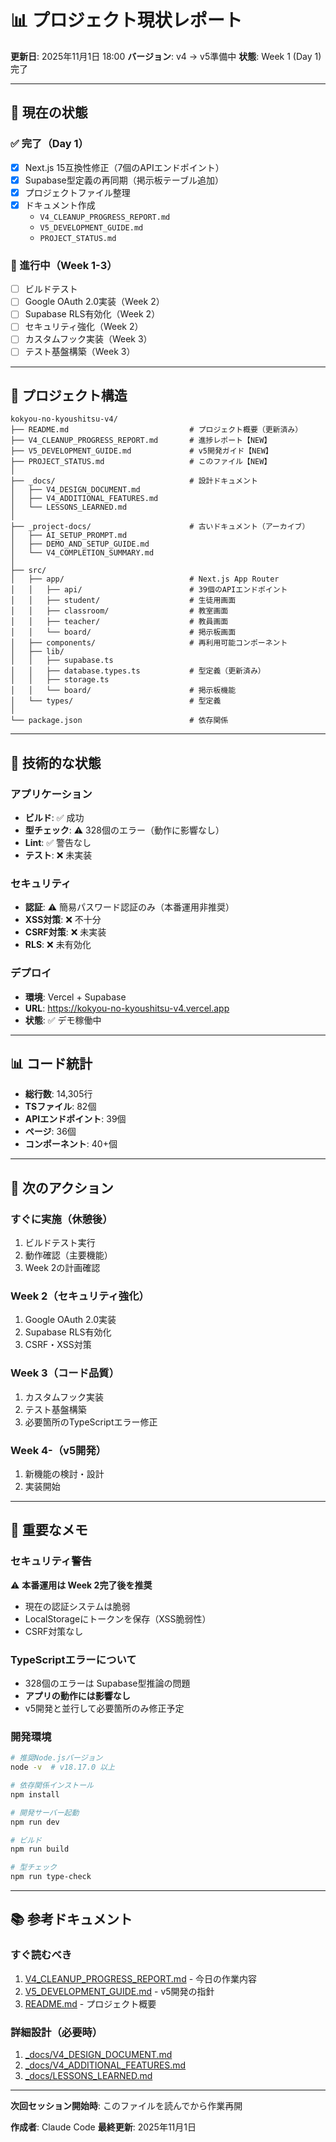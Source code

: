 # 📊 プロジェクト現状レポート

**更新日**: 2025年11月1日 18:00
**バージョン**: v4 → v5準備中
**状態**: Week 1 (Day 1) 完了

---

## 🎯 現在の状態

### ✅ 完了（Day 1）
- [x] Next.js 15互換性修正（7個のAPIエンドポイント）
- [x] Supabase型定義の再同期（掲示板テーブル追加）
- [x] プロジェクトファイル整理
- [x] ドキュメント作成
  - `V4_CLEANUP_PROGRESS_REPORT.md`
  - `V5_DEVELOPMENT_GUIDE.md`
  - `PROJECT_STATUS.md`

### 🔄 進行中（Week 1-3）
- [ ] ビルドテスト
- [ ] Google OAuth 2.0実装（Week 2）
- [ ] Supabase RLS有効化（Week 2）
- [ ] セキュリティ強化（Week 2）
- [ ] カスタムフック実装（Week 3）
- [ ] テスト基盤構築（Week 3）

---

## 📁 プロジェクト構造

```
kokyou-no-kyoushitsu-v4/
├── README.md                           # プロジェクト概要（更新済み）
├── V4_CLEANUP_PROGRESS_REPORT.md       # 進捗レポート【NEW】
├── V5_DEVELOPMENT_GUIDE.md             # v5開発ガイド【NEW】
├── PROJECT_STATUS.md                   # このファイル【NEW】
│
├── _docs/                              # 設計ドキュメント
│   ├── V4_DESIGN_DOCUMENT.md
│   ├── V4_ADDITIONAL_FEATURES.md
│   └── LESSONS_LEARNED.md
│
├── _project-docs/                      # 古いドキュメント（アーカイブ）
│   ├── AI_SETUP_PROMPT.md
│   ├── DEMO_AND_SETUP_GUIDE.md
│   └── V4_COMPLETION_SUMMARY.md
│
├── src/
│   ├── app/                            # Next.js App Router
│   │   ├── api/                        # 39個のAPIエンドポイント
│   │   ├── student/                    # 生徒用画面
│   │   ├── classroom/                  # 教室画面
│   │   ├── teacher/                    # 教員画面
│   │   └── board/                      # 掲示板画面
│   ├── components/                     # 再利用可能コンポーネント
│   ├── lib/
│   │   ├── supabase.ts
│   │   ├── database.types.ts           # 型定義（更新済み）
│   │   ├── storage.ts
│   │   └── board/                      # 掲示板機能
│   └── types/                          # 型定義
│
└── package.json                        # 依存関係
```

---

## 🔧 技術的な状態

### アプリケーション
- **ビルド**: ✅ 成功
- **型チェック**: ⚠️ 328個のエラー（動作に影響なし）
- **Lint**: ✅ 警告なし
- **テスト**: ❌ 未実装

### セキュリティ
- **認証**: ⚠️ 簡易パスワード認証のみ（本番運用非推奨）
- **XSS対策**: ❌ 不十分
- **CSRF対策**: ❌ 未実装
- **RLS**: ❌ 未有効化

### デプロイ
- **環境**: Vercel + Supabase
- **URL**: https://kokyou-no-kyoushitsu-v4.vercel.app
- **状態**: ✅ デモ稼働中

---

## 📊 コード統計

- **総行数**: 14,305行
- **TSファイル**: 82個
- **APIエンドポイント**: 39個
- **ページ**: 36個
- **コンポーネント**: 40+個

---

## 🚦 次のアクション

### すぐに実施（休憩後）
1. ビルドテスト実行
2. 動作確認（主要機能）
3. Week 2の計画確認

### Week 2（セキュリティ強化）
1. Google OAuth 2.0実装
2. Supabase RLS有効化
3. CSRF・XSS対策

### Week 3（コード品質）
1. カスタムフック実装
2. テスト基盤構築
3. 必要箇所のTypeScriptエラー修正

### Week 4-（v5開発）
1. 新機能の検討・設計
2. 実装開始

---

## 📝 重要なメモ

### セキュリティ警告
⚠️ **本番運用は Week 2完了後を推奨**
- 現在の認証システムは脆弱
- LocalStorageにトークンを保存（XSS脆弱性）
- CSRF対策なし

### TypeScriptエラーについて
- 328個のエラーは Supabase型推論の問題
- **アプリの動作には影響なし**
- v5開発と並行して必要箇所のみ修正予定

### 開発環境
```bash
# 推奨Node.jsバージョン
node -v  # v18.17.0 以上

# 依存関係インストール
npm install

# 開発サーバー起動
npm run dev

# ビルド
npm run build

# 型チェック
npm run type-check
```

---

## 📚 参考ドキュメント

### すぐ読むべき
1. [V4_CLEANUP_PROGRESS_REPORT.md](./V4_CLEANUP_PROGRESS_REPORT.md) - 今日の作業内容
2. [V5_DEVELOPMENT_GUIDE.md](./V5_DEVELOPMENT_GUIDE.md) - v5開発の指針
3. [README.md](./README.md) - プロジェクト概要

### 詳細設計（必要時）
1. [_docs/V4_DESIGN_DOCUMENT.md](./_docs/V4_DESIGN_DOCUMENT.md)
2. [_docs/V4_ADDITIONAL_FEATURES.md](./_docs/V4_ADDITIONAL_FEATURES.md)
3. [_docs/LESSONS_LEARNED.md](./_docs/LESSONS_LEARNED.md)

---

**次回セッション開始時**: このファイルを読んでから作業再開

**作成者**: Claude Code
**最終更新**: 2025年11月1日
